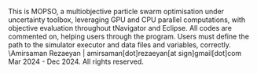 This is MOPSO, a multiobjective particle swarm optimisation under uncertainty toolbox, leveraging GPU and CPU parallel computations, with objective evaluation throughout tNavigator and Eclipse.
All codes are commented on, helping users through the program. Users must define the path to the simulator executor and data files and variables, correctly.
\Amirsaman Rezaeyan | amirsaman[dot]rezaeyan[at sign]gmail[dot]com\
Mar 2024 - Dec 2024. All rights reserved.
